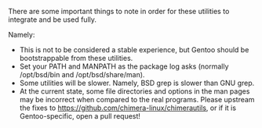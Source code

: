 There are some important things to note in order for these utilities to integrate and be used fully.

Namely:

- This is not to be considered a stable experience, but Gentoo should be bootstrappable from these utilities.
- Set your PATH and MANPATH as the package log asks (normally /opt/bsd/bin and /opt/bsd/share/man).
- Some utilities will be slower. Namely, BSD grep is slower than GNU grep.
- At the current state, some file directories and options in the man pages may be incorrect when compared to the real programs. Please upstream the fixes to https://github.com/chimera-linux/chimerautils, or if it is Gentoo-specific, open a pull request!

